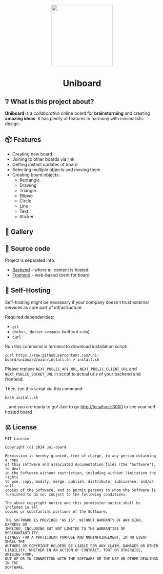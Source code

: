 <p align="center">
  <img width="200" src="https://github.com/uni-board/backend/assets/79582543/520cea7d-18a7-4bb8-8f92-dd7f03a92d29" />
</p>
<h1 align="center">Uniboard</h1>

## ❔ What is this project about?
**Uniboard** is a _collaborative_ online board for **brainstorming** and creating **amazing ideas**.
It has plenty of features in harmony with minimalistic design.

## 📦 Features
- Creating new board
- Joining to other boards via link
- Getting instant updates of board
- Selecting multiple objects and moving them
- Creating board objects:
  - Rectangle
  - Drawing
  - Triangle
  - Ellipse
  - Circle
  - Line
  - Text
  - Sticker

## 👀 Gallery

[](https://github.com/uni-board/uniboard/assets/79582543/e4557f01-bd0a-44db-a104-3a632df4487d)

## 📂 Source code

Project is separated into:
- [Backend](https://github.com/uni-board/backend) - where all content is hosted
- [Frontend](https://github.com/uni-board/frontend) - web-based client for board

## 🏡 Self-Hosting

Self-hosting might be necessary if your company doesn't trust external services as core part of infrastructure.

Required dependencies:
- `git`
- `docker, docker-compose` (without `sudo`)
- `curl`

Run this command in terminal to download installation script:
```shell
curl https://raw.githubusercontent.com/uni-board/uniboard/main/install.sh > install.sh
```
Please replace `NEXT_PUBLIC_API_URL`, `NEXT_PUBLIC_CLIENT_URL` and `NEXT_PUBLIC_SOCKET_URL`
in script to actual urls of your backend and frontend.

Then, run this script via this command:
```shell
bash install.sh
```

...and you are ready to go! Just to go [http://localhost:3000](http://localhost:3000) to see your self-hosted board

## ⚖ License
```
MIT License

Copyright (c) 2024 uni-board

Permission is hereby granted, free of charge, to any person obtaining a copy
of this software and associated documentation files (the "Software"), to deal
in the Software without restriction, including without limitation the rights
to use, copy, modify, merge, publish, distribute, sublicense, and/or sell
copies of the Software, and to permit persons to whom the Software is
furnished to do so, subject to the following conditions:

The above copyright notice and this permission notice shall be included in all
copies or substantial portions of the Software.

THE SOFTWARE IS PROVIDED "AS IS", WITHOUT WARRANTY OF ANY KIND, EXPRESS OR
IMPLIED, INCLUDING BUT NOT LIMITED TO THE WARRANTIES OF MERCHANTABILITY,
FITNESS FOR A PARTICULAR PURPOSE AND NONINFRINGEMENT. IN NO EVENT SHALL THE
AUTHORS OR COPYRIGHT HOLDERS BE LIABLE FOR ANY CLAIM, DAMAGES OR OTHER
LIABILITY, WHETHER IN AN ACTION OF CONTRACT, TORT OR OTHERWISE, ARISING FROM,
OUT OF OR IN CONNECTION WITH THE SOFTWARE OR THE USE OR OTHER DEALINGS IN THE
SOFTWARE.
```
